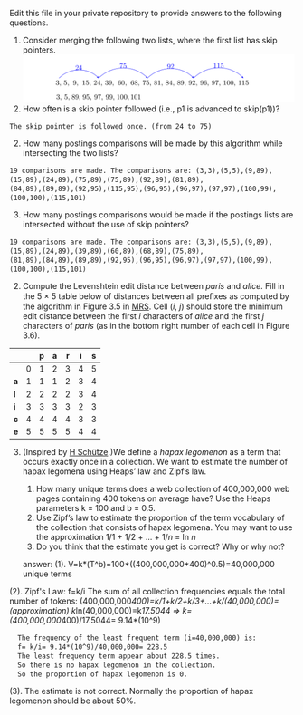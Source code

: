 Edit this file in your private repository to provide answers to the following questions.

1. Consider merging the following two lists, where the first list has skip pointers.
![skips](skips.png)
  1. How often is a skip pointer followed (i.e., p1 is advanced to skip(p1))?

    The skip pointer is followed once. (from 24 to 75)

  2. How many postings comparisons will be made by this algorithm while intersecting the two lists?

    19 comparisons are made. The comparisons are: (3,3),(5,5),(9,89),(15,89),(24,89),(75,89),(75,89),(92,89),(81,89),
    (84,89),(89,89),(92,95),(115,95),(96,95),(96,97),(97,97),(100,99),(100,100),(115,101)    
  
  3. How many postings comparisons would be made if the postings lists are intersected without the use of skip pointers?
  
    19 comparisons are made. The comparisons are: (3,3),(5,5),(9,89),(15,89),(24,89),(39,89),(60,89),(68,89),(75,89),
    (81,89),(84,89),(89,89),(92,95),(96,95),(96,97),(97,97),(100,99),(100,100),(115,101) 
    

2. Compute the Levenshtein edit distance between *paris* and *alice*. Fill in the 5 × 5 table below of
distances between all preﬁxes as computed by the algorithm in Figure 3.5 in [MRS](http://nlp.stanford.edu/IR-book/pdf/03dict.pdf). Cell (*i*, *j*) should store the minimum edit distance between the first *i* characters of *alice* and the first *j* characters of *paris* (as in the bottom right number of each cell in Figure 3.6).

  |       |   | p | a | r | i | s |
  |-------|---|---|---|---|---|---|
  |       | 0 | 1 | 2 | 3 | 4 | 5 |
  | **a** | 1 | 1 | 1 | 2 | 3 | 4 |
  | **l** | 2 | 2 | 2 | 2 | 3 | 4 |
  | **i** | 3 | 3 | 3 | 3 | 2 | 3 |
  | **c** | 4 | 4 | 4 | 4 | 3 | 3 |
  | **e** | 5 | 5 | 5 | 5 | 4 | 4 |

3. (Inspired by [H Schütze](http://www.cis.uni-muenchen.de/~hs/teach/13s/ir/).)We define a *hapax legomenon* as a term that occurs exactly once in a collection. We want to estimate the number of hapax legomena using Heaps’ law and Zipf’s law.
    1. How many unique terms does a web collection of 400,000,000 web pages containing 400 tokens on average have? Use the Heaps parameters k = 100 and b = 0.5.
    2. Use Zipf’s law to estimate the proportion of the term vocabulary of the collection that consists of hapax legomena. You may want to use the approximation 1/1 + 1/2 + ... + 1/*n* = ln *n*
    3. Do you think that the estimate you get is correct? Why or why not?

    answer:
  (1).  V=k*(T^b)=100*((400,000,000*400)^0.5)=40,000,000  unique terms
  
  (2).  Zipf's Law: f=k/i
      The sum of all collection frequencies equals the total number of tokens:
      (400,000,000*400)=k/1+k/2+k/3+...+k/(40,000,000)=(approximation) k*ln(40,000,000)=k*17.5044 
      =>  k=(400,000,000*400)/17.5044= 9.14*(10^9)
      
      The frequency of the least frequent term (i=40,000,000) is:
      f= k/i= 9.14*(10^9)/40,000,000= 228.5
      The least frequency term appear about 228.5 times. 
      So there is no hapax legomenon in the collection.
      So the proportion of hapax legomenon is 0.
      
  (3).  The estimate is not correct. Normally the proportion of hapax legomenon should be about 50%.